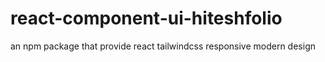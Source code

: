 # react-component-ui-hiteshfolio
an npm package that provide react tailwindcss responsive modern design 
